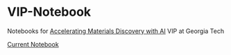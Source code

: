 # VIP-Notebook
Notebooks for [Accelerating Materials Discovery with AI](https://vip.gatech.edu/teams/vxp) VIP at Georgia Tech

[Current Notebook](https://github.com/Todtheguy/VIP-Notebook/blob/main/2025/spring25.md)

